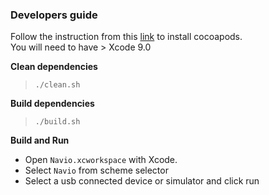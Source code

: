 ### Developers guide 

Follow the instruction from this [link](https://cocoapods.org/#install) to install cocoapods.\
You will need to have > Xcode 9.0


**Clean dependencies**

> `./clean.sh`

**Build dependencies**

> `./build.sh`

**Build and Run**

- Open `Navio.xcworkspace` with Xcode.
- Select `Navio` from scheme selector
- Select a usb connected device or simulator and click run

